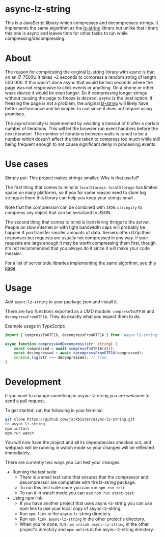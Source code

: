 # async-lz-string
This is a JavaScript library which compresses and decompresses strings. It implements the same algorithm as the [lz-string](https://github.com/pieroxy/lz-string) library but unlike that library this one is async and leaves time for other tasks to run while compressing/decompressing.

# About
The reason for complicating the original [lz-string](https://github.com/pieroxy/lz-string) library with async is that on an i7-7500U it takes ~2 seconds to compress a random string of length 500 000. If this wasn't done async that would be two seconds where the page was not responsive to click events or anything. On a phone or other weak device it would be even longer. So if compressing longer strings without causing the page to freeze is desired, async is the best option. If freezing the page is not a problem, the original [lz-string](https://github.com/pieroxy/lz-string) will likely have better performance and be simpler to use since it does not require using promises.

The asynchronicity is implemented by awaiting a timeout of 0 after a certain number of iterations. This will let the browser run event handlers before the next iteration. The number of iterations between waits is tuned to be a number which doesn't affect the time taken to compress too much while still being frequent enough to not cause significant delay in processing events.

# Use cases
Simply put: This project makes strings smaller. Why is that useful?

The first thing that comes to mind is ```localStorage```. ```localStorage``` has limited space on many platforms, so if you for some reason need to store big strings in there this library can help you keep your strings small.

Note that the compression can be combined with ```JSON.stringify``` to compress any object that can be serialized to JSON.

The second thing that comes to mind is transfering things to the server. People on slow internet or with tight bandwidth caps will probably be happier if you transfer smaller amounts of data. Servers often GZip their responses but requests are usually not compressed in any way. If your requests are large enough it may be worth compressing them first, though it's not recommended that you always do it since it will make your code messier.

For a list of server side libraries implementing the same algorithm, see [this page](http://pieroxy.net/blog/pages/lz-string/index.html).

# Usage
Add ```async-lz-string``` to your package.json and install it.

There are two functions exported as a UMD module: ```compressToUTF16``` and ```decompressFromUTF16```. They do exactly what you expect them to do.

Example usage in TypeScript:
```typescript
import { compressToUTF16, decompressFromUTF16 } from 'async-lz-string';

async function compressAndDecompress(str: string) {
    const compressed = await compressToUTF16(str);
    const decompressed = await decompressFromUTF16(compressed);
    console.log(str === decompressed); // true
}
```

# Development
If you want to change something in async-lz-string you are welcome to send a pull request.

To get started, run the following in your terminal:
```bash
git clone https://github.com/jackbister/async-lz-string.git
cd async-lz-string
npm install
npm run watch
```

You will now have the project and all its dependencies checked out, and webpack will be running in watch mode so your changes will be reflected immediately.

There are currently two ways you can test your changes:
* Running the test suite
    * There is a small test suite that ensures that the compressor and decompressor are compatible with the lz-string package.
    * To run this test suite once you can run ```npm run test```
    * To run it in watch mode you can use ```npm run start-test```
* Using npm link
    * If you have another project that uses async-lz-string you can use npm link to use your local copy of async-lz-string.
    * Run ```npm link``` in the async-lz-string directory
    * Run ```npm link async-lz-string``` in the other project's directory.
    * When you're done, run ```npm unlink async-lz-string``` in the other project's directory and ```npm unlink``` in the async-lz-string directory.
